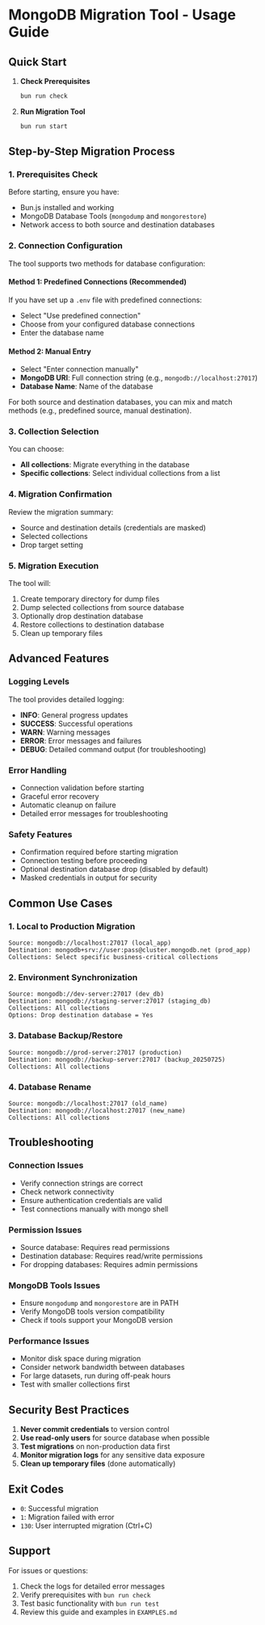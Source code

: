 # MongoDB Migration Tool - Usage Guide

## Quick Start

1. **Check Prerequisites**
   ```bash
   bun run check
   ```

2. **Run Migration Tool**
   ```bash
   bun run start
   ```

## Step-by-Step Migration Process

### 1. Prerequisites Check
Before starting, ensure you have:
- Bun.js installed and working
- MongoDB Database Tools (`mongodump` and `mongorestore`)
- Network access to both source and destination databases

### 2. Connection Configuration
The tool supports two methods for database configuration:

#### Method 1: Predefined Connections (Recommended)
If you have set up a `.env` file with predefined connections:
- Select "Use predefined connection"
- Choose from your configured database connections
- Enter the database name

#### Method 2: Manual Entry
- Select "Enter connection manually"
- **MongoDB URI**: Full connection string (e.g., `mongodb://localhost:27017`)
- **Database Name**: Name of the database

For both source and destination databases, you can mix and match methods (e.g., predefined source, manual destination).

### 3. Collection Selection
You can choose:
- **All collections**: Migrate everything in the database
- **Specific collections**: Select individual collections from a list

### 4. Migration Confirmation
Review the migration summary:
- Source and destination details (credentials are masked)
- Selected collections
- Drop target setting

### 5. Migration Execution
The tool will:
1. Create temporary directory for dump files
2. Dump selected collections from source database
3. Optionally drop destination database
4. Restore collections to destination database
5. Clean up temporary files

## Advanced Features

### Logging Levels
The tool provides detailed logging:
- **INFO**: General progress updates
- **SUCCESS**: Successful operations
- **WARN**: Warning messages
- **ERROR**: Error messages and failures
- **DEBUG**: Detailed command output (for troubleshooting)

### Error Handling
- Connection validation before starting
- Graceful error recovery
- Automatic cleanup on failure
- Detailed error messages for troubleshooting

### Safety Features
- Confirmation required before starting migration
- Connection testing before proceeding
- Optional destination database drop (disabled by default)
- Masked credentials in output for security

## Common Use Cases

### 1. Local to Production Migration
```
Source: mongodb://localhost:27017 (local_app)
Destination: mongodb+srv://user:pass@cluster.mongodb.net (prod_app)
Collections: Select specific business-critical collections
```

### 2. Environment Synchronization
```
Source: mongodb://dev-server:27017 (dev_db)
Destination: mongodb://staging-server:27017 (staging_db)  
Collections: All collections
Options: Drop destination database = Yes
```

### 3. Database Backup/Restore
```
Source: mongodb://prod-server:27017 (production)
Destination: mongodb://backup-server:27017 (backup_20250725)
Collections: All collections
```

### 4. Database Rename
```
Source: mongodb://localhost:27017 (old_name)
Destination: mongodb://localhost:27017 (new_name)
Collections: All collections
```

## Troubleshooting

### Connection Issues
- Verify connection strings are correct
- Check network connectivity
- Ensure authentication credentials are valid
- Test connections manually with mongo shell

### Permission Issues
- Source database: Requires read permissions
- Destination database: Requires read/write permissions
- For dropping databases: Requires admin permissions

### MongoDB Tools Issues
- Ensure `mongodump` and `mongorestore` are in PATH
- Verify MongoDB tools version compatibility
- Check if tools support your MongoDB version

### Performance Issues
- Monitor disk space during migration
- Consider network bandwidth between databases
- For large datasets, run during off-peak hours
- Test with smaller collections first

## Security Best Practices

1. **Never commit credentials** to version control
2. **Use read-only users** for source database when possible
3. **Test migrations** on non-production data first
4. **Monitor migration logs** for any sensitive data exposure
5. **Clean up temporary files** (done automatically)

## Exit Codes

- `0`: Successful migration
- `1`: Migration failed with error
- `130`: User interrupted migration (Ctrl+C)

## Support

For issues or questions:
1. Check the logs for detailed error messages
2. Verify prerequisites with `bun run check`
3. Test basic functionality with `bun run test`
4. Review this guide and examples in `EXAMPLES.md`

